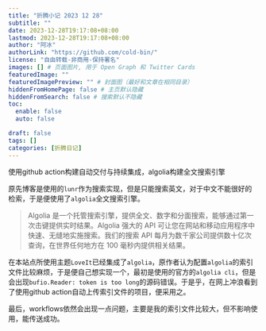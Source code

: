 ```yaml
---
title: "折腾小记 2023 12 28"
subtitle: ""
date: 2023-12-28T19:17:08+08:00
lastmod: 2023-12-28T19:17:08+08:00
author: "阿冰"
authorLink: "https://github.com/cold-bin/"
license: "自由转载-非商用-保持署名"
images: [] # 页面图片, 用于 Open Graph 和 Twitter Cards
featuredImage: ""
featuredImagePreview: "" # 封面图（最好和文章在相同目录）
hiddenFromHomePage: false # 主页默认隐藏
hiddenFromSearch: false # 搜索默认不隐藏
toc:
  enable: false
  auto: false

draft: false
tags: []
categories: [折腾日记]
---
```


使用github action构建自动交付与持续集成，algolia构建全文搜索引擎
<!--more-->

原先博客是使用的`lunr`作为搜索实现，但是只能搜索英文，对于中文不能很好的检索，于是便使用了`algolia`全文搜索引擎。

> Algolia 是一个托管搜索引擎，提供全文、数字和分面搜索，能够通过第一次击键提供实时结果。Algolia 强大的 API 可让您在网站和移动应用程序中快速、无缝地实施搜索。我们的搜索 API 每月为数千家公司提供数十亿次查询，在世界任何地方在 100 毫秒内提供相关结果。

在本站点所使用主题`LoveIt`已经集成了`algolia`，原作者认为配置`algolia`的索引文件比较麻烦，于是便自己想实现一个，最初是使用的官方的`algolia cli`，但是会出现`bufio.Reader: token is too long`的源码错误。于是乎，在网上冲浪看到了使用github action自动上传索引文件的项目，便采用之。

最后，workflows依然会出现一点问题，主要是我的索引文件比较大，但不影响使用，能传送成功。
